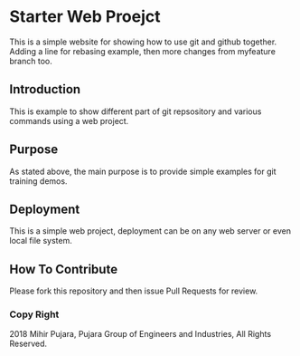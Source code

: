 # Starter Web Proejct

This is a simple website for showing how to use git and github together. Adding a line for rebasing example, then more changes from myfeature branch too. 

## Introduction

This is example to show different part of git repsository and various commands using a web project.

## Purpose

As stated above, the main purpose is to provide simple examples for git training demos.   

## Deployment

This is a simple web project, deployment can be on any web server or even local file system.

## How To Contribute

Please fork this repository and then issue Pull Requests for review.

### Copy Right

2018 Mihir Pujara, Pujara Group of Engineers and Industries, All Rights Reserved.